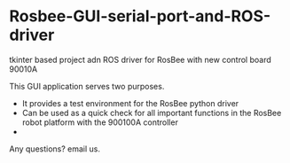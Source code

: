 # Rosbee-GUI-serial-port-and-ROS-driver
tkinter based project adn ROS driver for RosBee with new control board 90010A

This GUI application serves two purposes. 
- It provides a test environment for the RosBee python driver
- Can be used as a quick check for all important functions in the RosBee robot platform with the 900100A controller
- 
Any questions? email us.
